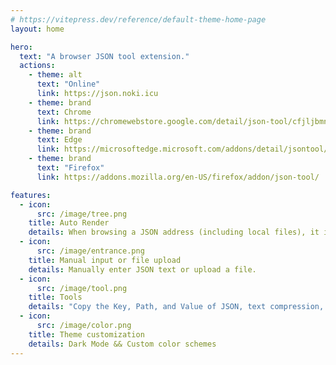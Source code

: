 ```yaml
---
# https://vitepress.dev/reference/default-theme-home-page
layout: home

hero:
  text: "A browser JSON tool extension."
  actions:
    - theme: alt
      text: "Online"
      link: https://json.noki.icu
    - theme: brand
      text: Chrome
      link: https://chromewebstore.google.com/detail/json-tool/cfjljbmnabbphlgpgmbpmjccjanmheho
    - theme: brand
      text: Edge
      link: https://microsoftedge.microsoft.com/addons/detail/jsontool/fgppigoofkdaealhhghmjdnkmcpcndid
    - theme: brand
      text: "Firefox"
      link: https://addons.mozilla.org/en-US/firefox/addon/json-tool/

features:
  - icon:
      src: /image/tree.png
    title: Auto Render
    details: When browsing a JSON address (including local files), it is automatically rendered as a searchable tree structure.
  - icon:
      src: /image/entrance.png
    title: Manual input or file upload
    details: Manually enter JSON text or upload a file.
  - icon:
      src: /image/tool.png
    title: Tools
    details: "Copy the Key, Path, and Value of JSON, text compression, uri encoding and decoding, base64, timestamp conversion"
  - icon:
      src: /image/color.png
    title: Theme customization
    details: Dark Mode && Custom color schemes
---
```

